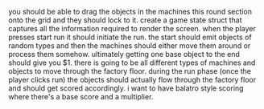 


you should be able to drag the objects in the machines this round section onto the grid and they should lock to it. create a game state struct that captures all the information required to render the screen. when the player presses start run it should initiate the run. the start should emit objects of random types and then the machines should either move them around or process them somehow. ultimately getting one base object to the end should give you $1. there is going to be all different types of machines and objects to move through the factory floor. during the run phase (once the player clicks run) the objects should actually flow through the factory floor and should get scored accordingly. i want to have balatro style scoring where there's a base score and a multiplier.